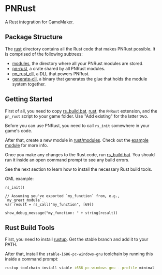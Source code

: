 # PNRust

A Rust integration for GameMaker.

## Package Structure

The [rust](rust) directory contains all the Rust code that makes PNRust possible. It is comprised of the following subtrees:

- [modules](rust/modules), the directory where all your PNRust modules are stored.
- [pn-rust](rust/pn-rust), a crate shared by all PNRust modules.
- [pn_rust_dll](rust/pn-rust-dll), a DLL that powers PNRust.
- [generate-dll](rust/generate-dll), a binary that generates the glue that holds the module system together.

## Getting Started

First of all, you need to copy [rs_build.bat](rs_build.bat), [rust](rust), the `PNRust` extension, and the `pn_rust` script to your game folder. Use "Add existing" for the latter two.

Before you can use PNRust, you need to call `rs_init` somewhere in your game's code.

After that, create a new module in [rust/modules](rust/modules). Check out the [example module](rust/modules/example) for more info.

Once you make any changes to the Rust code, run [rs_build.bat](rs_build.bat). You should run it inside an open command prompt to see any build errors.

See the next section to learn how to install the necessary Rust build tools.

GML example:

```gml
rs_init()

// Assuming you've exported `my_function` from, e.g., `my_great_module`.
var result = rs_call("my_function", [69])

show_debug_message("my_function: " + string(result))
```

## Rust Build Tools

First, you need to install [rustup](https://rustup.rs/). Get the stable branch and add it to your PATH.

After that, install the `stable-i686-pc-windows-gnu` toolchain by running this inside a command prompt:

```cmd
rustup toolchain install stable-i686-pc-windows-gnu --profile minimal
```
